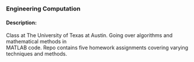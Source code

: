 ### Engineering Computation
#### Description:
Class at The University of Texas at Austin. Going over algorithms and mathematical methods in  
MATLAB code. Repo contains five homework assignments covering varying techniques and methods.
